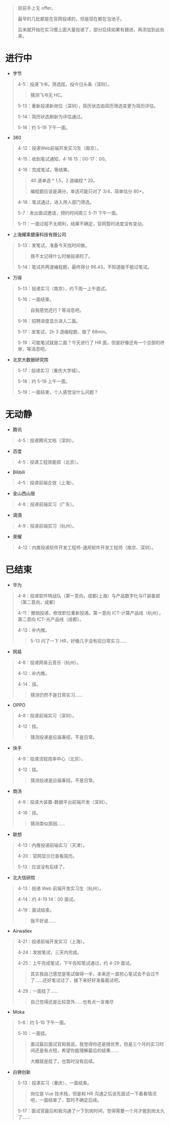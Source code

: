 > 目前手上无 offer。
>
> 最早的几批都是在官网投递的，但是现在都在泡池子。
>
> 后来就开始在实习僧上面大量投递了，部分后续如果有跟进，再添加到此处来。

# 进行中

+ 字节

> 4-5：投递飞书，筛选挂，投今日头条（深圳）。
>
> > 猜测飞书无 HC。
>
> 5-13：重新投递新岗位（深圳），简历状态由简历筛选变更为简历评估。
>
> 5-14：简历状态刷新为评估通过。
>
> 5-16：约 5-19 下午一面。

+ 360

> 4-12：投递Web前端开发实习生（南京）。
>
> 4-15：收到笔试通知，4-16 15：00-17：00。
>
> 4-16：完成笔试，等结果。
>
> > 40 道单选 * 1.5，2 道编程 * 20。
> >
> > 编程题应该是满分，单选可能只对了 3/4，简单估分 80+。
>
> 4-18：笔试通过，进入用人部门筛选。
>
> 5-7：发出面试邀请，预约时间周三 5-11 下午一面。
>
> 5-11：一面过程不太顺利，结果不确定，官网暂时进度没有变动。

+ 上海耀乘健康科技有限公司

> 5-13：发笔试，准备今天找时间做。
>
> > 我不太记得什么时候投递的了。
>
> 5-14：笔试共两道编程题，最终得分 96.43，不知道能不能过笔试。

+ 万得

> 5-13：投递实习（南京），约下周一上午面试。
>
> 5-16：一面结束。
>
> > 自我感觉还行？等消息吧。
>
> 5-16：招聘进度显示进入二面。
>
> 5-17：发笔试，2h 3 道编程题，做了 68min。
>
> 5-19：可能笔试就是二面？今天进行了 HR 面，但是好像还有一个总部的终审，等消息吧。

+ 北京大数据研究院

> 5-17：投递实习（重庆大学城）。
>
> 5-18：约 5-19 上午一面。
>
> 5-19：一面结束，个人感觉没什么问题？

# 无动静

+ 腾讯

> 4-5：投递腾讯文档（深圳）。

+ 百度

> 4-5：投递工程效能部（北京）。

+ Bilibili

> 4-5：投递前端企效（上海）。

+ 金山西山居

> 4-8：投递前端实习（广东）。

+ 滴滴

> 4-9：投递前端实习（杭州）。

+ 荣耀

> 4-12：内推投递软件开发工程师-通用软件开发工程师（南京、深圳）。

# 已结束

+ 华为

> 4-8：投递软件特战队（第一意向，成都/上海）与产品数字化与IT装备部（第二意向，成都）
>
> 4-11：撤销投递，修改职位重新投递。第一意向 ICT-计算产品线（杭州），第二意向 ICT-光产品线（成都）。
>
> 4-13：补内推。
>
> > 5-13 问了一下 HR，好像几乎没有招日常实习……

+ 网易

> 4-8：投递网易云音乐（杭州）。
>
> 4-12：补内推。
>
> 4-14：挂。
>
> > 猜测仍然不是日常实习……

+ OPPO

> 4-8：投递前端实习（深圳）。
>
> 4-12：挂。
>
> > 猜测投递是应届春招，不是日常。

+ 快手

> 4-9：投递流程效率中心（北京）。
>
> 4-12：挂。
>
> > 猜测投递是应届春招，不是日常。

+ 商汤

> 4-9：投递大装置-数据平台前端开发（深圳）。
>
> 4-16：挂。
>
> > 猜测类似原因……

+ 联想

> 4-13：内推投递前端实习（天津）。
>
> 4-20：官网显示已查看简历。
>
> 5-13：应该没有后续了。

+ 北大信研院

> 4-13：投递 Web 前端开发实习生（杭州）。
>
> 4-14：约 4-19 14：00 面试。
>
> 4-19：面试结束。
>
> > 我不好说……

+ Airwallex

> 4-21：投递前端开发实习（上海）。
>
> 4-24：发放笔试，三天内完成。
>
> 4-25：上午完成笔试，下午告知笔试通过，约 4-29 面试。
>
> > 其实我自己感觉是笔试做得一半，本来还一直担心笔试会不会过不了……还好笔试过了，接下来好好准备面试吧。
>
> 4-29：一面挂了……
>
> > 自己觉得还是比较意外……也有点一言难尽

+ Moka

> 5-6：约 5-10 下午一面。
>
> 5-10：一面挂。
>
> > 面试最后面试官和我说，我觉得你还是很优秀，但是三个月的实习时间还是有点短，希望你能理解最后的结果……
> >
> > 大概就是挂了，也暂时没有后续。

+ 白狮创新

> 5-13：投递实习（重庆），一面结束。
>
> > 岗位是 Vue 技术栈，但是和 HR 沟通之后说先面试一下看看情况吧，一面结束了，暂时不确定后续。
>
> 5-17：面试官最后和我沟通了一下到岗时间，觉得需要一个月才能到岗太久了……